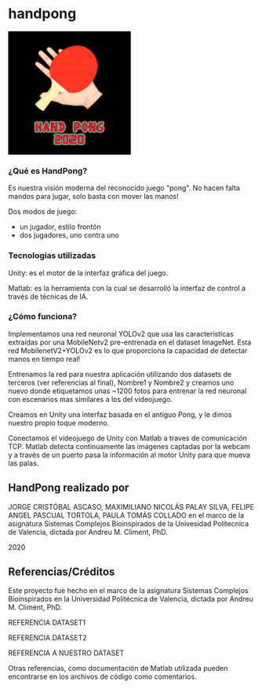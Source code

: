 # handpong

<img src="handpong-logo.jpeg" width="250" align="middle">

### ¿Qué es HandPong?

Es nuestra visión moderna del reconocido juego "pong". No hacen falta mandos para jugar, solo basta con mover las manos!

Dos modos de juego: 
  - un jugador, estilo frontón
  - dos jugadores, uno contra uno

### Tecnologías utilizadas

Unity: es el motor de la interfaz gráfica del juego.

Matlab: es la herramienta con la cual se desarrolló la interfaz de control a través de técnicas de IA.

### ¿Cómo funciona?

Implementamos una red neuronal YOLOv2 que usa las características extraídas por una MobileNetv2 pre-entrenada en el dataset ImageNet. Esta red MobilenetV2+YOLOv2 es lo que proporciona la capacidad de detectar manos en tiempo real!

Entrenamos la red para nuestra aplicación utilizando dos datasets de terceros (ver referencias al final), Nombre1 y Nombre2
y creamos uno nuevo donde etiquetamos unas ~1200 fotos para entrenar la red neuronal con escenarios mas similares a los del videojuego.

Creamos en Unity una interfaz basada en el antiguo Pong, y le dimos nuestro propio toque moderno.

Conectamos el videojuego de Unity con Matlab a traves de comunicación TCP. Matlab detecta continuamente las imagenes captadas por la webcam y a través de un puerto pasa la información al motor Unity para que mueva las palas.

## HandPong realizado por

JORGE CRISTÓBAL ASCASO, 
MAXIMILIANO NICOLÁS PALAY SILVA, 
FELIPE ANGEL PASCUAL TORTOLA, 
PAULA TOMÁS COLLADO 
en el marco de la asignatura Sistemas Complejos Bioinspirados de la Univesidad Politecnica de Valencia, dictada por Andreu M. Climent, PhD.

2020
## Referencias/Créditos

Este proyecto fue hecho en el marco de la asignatura Sistemas Complejos Bioinspirados en la Universidad Politécnica de Valencia, dictada por Andreu M. Climent, PhD.

REFERENCIA DATASET1

REFERENCIA DATASET2

REFERENCIA A NUESTRO DATASET

Otras referencias, como documentación de Matlab utilizada pueden encontrarse en los archivos de código como comentarios.
